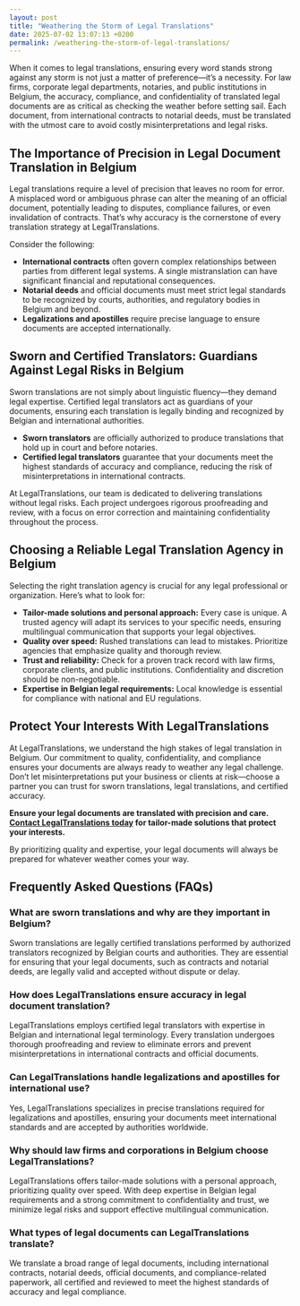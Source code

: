 ```yaml
---
layout: post
title: "Weathering the Storm of Legal Translations"
date: 2025-07-02 13:07:13 +0200
permalink: /weathering-the-storm-of-legal-translations/
---
```

When it comes to legal translations, ensuring every word stands strong against any storm is not just a matter of preference—it’s a necessity. For law firms, corporate legal departments, notaries, and public institutions in Belgium, the accuracy, compliance, and confidentiality of translated legal documents are as critical as checking the weather before setting sail. Each document, from international contracts to notarial deeds, must be translated with the utmost care to avoid costly misinterpretations and legal risks.

## The Importance of Precision in Legal Document Translation in Belgium

Legal translations require a level of precision that leaves no room for error. A misplaced word or ambiguous phrase can alter the meaning of an official document, potentially leading to disputes, compliance failures, or even invalidation of contracts. That’s why accuracy is the cornerstone of every translation strategy at LegalTranslations.

Consider the following:

- **International contracts** often govern complex relationships between parties from different legal systems. A single mistranslation can have significant financial and reputational consequences.
- **Notarial deeds** and official documents must meet strict legal standards to be recognized by courts, authorities, and regulatory bodies in Belgium and beyond.
- **Legalizations and apostilles** require precise language to ensure documents are accepted internationally.

## Sworn and Certified Translators: Guardians Against Legal Risks in Belgium

Sworn translations are not simply about linguistic fluency—they demand legal expertise. Certified legal translators act as guardians of your documents, ensuring each translation is legally binding and recognized by Belgian and international authorities.

- **Sworn translators** are officially authorized to produce translations that hold up in court and before notaries.
- **Certified legal translators** guarantee that your documents meet the highest standards of accuracy and compliance, reducing the risk of misinterpretations in international contracts.

At LegalTranslations, our team is dedicated to delivering translations without legal risks. Each project undergoes rigorous proofreading and review, with a focus on error correction and maintaining confidentiality throughout the process.

## Choosing a Reliable Legal Translation Agency in Belgium

Selecting the right translation agency is crucial for any legal professional or organization. Here’s what to look for:

- **Tailor-made solutions and personal approach:** Every case is unique. A trusted agency will adapt its services to your specific needs, ensuring multilingual communication that supports your legal objectives.
- **Quality over speed:** Rushed translations can lead to mistakes. Prioritize agencies that emphasize quality and thorough review.
- **Trust and reliability:** Check for a proven track record with law firms, corporate clients, and public institutions. Confidentiality and discretion should be non-negotiable.
- **Expertise in Belgian legal requirements:** Local knowledge is essential for compliance with national and EU regulations.

## Protect Your Interests With LegalTranslations

At LegalTranslations, we understand the high stakes of legal translation in Belgium. Our commitment to quality, confidentiality, and compliance ensures your documents are always ready to weather any legal challenge. Don’t let misinterpretations put your business or clients at risk—choose a partner you can trust for sworn translations, legal translations, and certified accuracy.

**Ensure your legal documents are translated with precision and care. [Contact LegalTranslations today](https://www.legaltranslations.be/) for tailor-made solutions that protect your interests.**

By prioritizing quality and expertise, your legal documents will always be prepared for whatever weather comes your way.

## Frequently Asked Questions (FAQs)

### What are sworn translations and why are they important in Belgium?

Sworn translations are legally certified translations performed by authorized translators recognized by Belgian courts and authorities. They are essential for ensuring that your legal documents, such as contracts and notarial deeds, are legally valid and accepted without dispute or delay.

### How does LegalTranslations ensure accuracy in legal document translation?

LegalTranslations employs certified legal translators with expertise in Belgian and international legal terminology. Every translation undergoes thorough proofreading and review to eliminate errors and prevent misinterpretations in international contracts and official documents.

### Can LegalTranslations handle legalizations and apostilles for international use?

Yes, LegalTranslations specializes in precise translations required for legalizations and apostilles, ensuring your documents meet international standards and are accepted by authorities worldwide.

### Why should law firms and corporations in Belgium choose LegalTranslations?

LegalTranslations offers tailor-made solutions with a personal approach, prioritizing quality over speed. With deep expertise in Belgian legal requirements and a strong commitment to confidentiality and trust, we minimize legal risks and support effective multilingual communication.

### What types of legal documents can LegalTranslations translate?

We translate a broad range of legal documents, including international contracts, notarial deeds, official documents, and compliance-related paperwork, all certified and reviewed to meet the highest standards of accuracy and legal compliance.

<script type="application/ld+json">
{
  "@context": "https://schema.org",
  "@type": "BlogPosting",
  "headline": "Weathering the Storm of Legal Translations",
  "description": "Insights on the importance of precise legal translations for law firms, corporations, and public institutions in Belgium by LegalTranslations.",
  "author": {
    "@type": "Person",
    "name": "LegalTranslations"
  },
  "publisher": {
    "@type": "Organization",
    "name": "LegalTranslations",
    "url": "https://www.legaltranslations.be/"
  },
  "datePublished": "2024-06-01",
  "mainEntityOfPage": {
    "@type": "WebPage",
    "@id": "https://www.legaltranslations.be/blog/weathering-the-storm-of-legal-translations"
  },
  "keywords": "Sworn translations, Legal translations, Multilingual communication, International contracts, Notarial deeds, Official documents, Legalizations & apostilles, Proofreading and review, Translation strategy, Translation agency, Quality over speed, Tailor-made solutions, Personal approach, Trust & reliability, Translations without legal risks, Error correction, Misinterpretations in international contracts, legal translation services, certified legal translators, accurate legal document translation",
  "articleBody": "When it comes to legal translations, ensuring every word stands strong against any storm is not just a matter of preference—it’s a necessity. For law firms, corporate legal departments, notaries, and public institutions in Belgium, the accuracy, compliance, and confidentiality of translated legal documents are as critical as checking the weather before setting sail. Each document, from international contracts to notarial deeds, must be translated with the utmost care to avoid costly misinterpretations and legal risks.\n\nLegal translations require a level of precision that leaves no room for error. A misplaced word or ambiguous phrase can alter the meaning of an official document, potentially leading to disputes, compliance failures, or even invalidation of contracts. That’s why accuracy is the cornerstone of every translation strategy at LegalTranslations.\n\nSworn translations are not simply about linguistic fluency—they demand legal expertise. Certified legal translators act as guardians of your documents, ensuring each translation is legally binding and recognized by Belgian and international authorities.\n\nSelecting the right translation agency is crucial for any legal professional or organization. At LegalTranslations, we offer tailor-made solutions, quality over speed, and trust with a personal approach, ensuring compliance with Belgian legal requirements.\n\nOur commitment to quality, confidentiality, and compliance ensures your documents are always ready to weather any legal challenge. Don’t let misinterpretations put your business or clients at risk—choose a partner you can trust for sworn translations, legal translations, and certified accuracy."
}
</script>

<script type="application/ld+json">
{
  "@context": "https://schema.org",
  "@type": "FAQPage",
  "mainEntity": [
    {
      "@type": "Question",
      "name": "What are sworn translations and why are they important in Belgium?",
      "acceptedAnswer": {
        "@type": "Answer",
        "text": "Sworn translations are legally certified translations performed by authorized translators recognized by Belgian courts and authorities. They are essential for ensuring that your legal documents, such as contracts and notarial deeds, are legally valid and accepted without dispute or delay."
      }
    },
    {
      "@type": "Question",
      "name": "How does LegalTranslations ensure accuracy in legal document translation?",
      "acceptedAnswer": {
        "@type": "Answer",
        "text": "LegalTranslations employs certified legal translators with expertise in Belgian and international legal terminology. Every translation undergoes thorough proofreading and review to eliminate errors and prevent misinterpretations in international contracts and official documents."
      }
    },
    {
      "@type": "Question",
      "name": "Can LegalTranslations handle legalizations and apostilles for international use?",
      "acceptedAnswer": {
        "@type": "Answer",
        "text": "Yes, LegalTranslations specializes in precise translations required for legalizations and apostilles, ensuring your documents meet international standards and are accepted by authorities worldwide."
      }
    },
    {
      "@type": "Question",
      "name": "Why should law firms and corporations in Belgium choose LegalTranslations?",
      "acceptedAnswer": {
        "@type": "Answer",
        "text": "LegalTranslations offers tailor-made solutions with a personal approach, prioritizing quality over speed. With deep expertise in Belgian legal requirements and a strong commitment to confidentiality and trust, we minimize legal risks and support effective multilingual communication."
      }
    },
    {
      "@type": "Question",
      "name": "What types of legal documents can LegalTranslations translate?",
      "acceptedAnswer": {
        "@type": "Answer",
        "text": "We translate a broad range of legal documents, including international contracts, notarial deeds, official documents, and compliance-related paperwork, all certified and reviewed to meet the highest standards of accuracy and legal compliance."
      }
    }
  ]
}
</script>